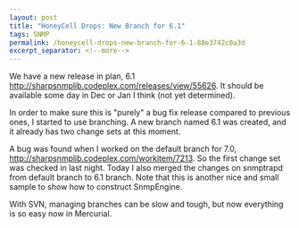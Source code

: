 ```yaml
---
layout: post
title: "HoneyCell Drops: New Branch for 6.1"
tags: SNMP
permalink: /honeycell-drops-new-branch-for-6-1-88e3742c0a3d
excerpt_separator: <!--more-->
---
```

We have a new release in plan, 6.1 http://sharpsnmplib.codeplex.com/releases/view/55626. It should be available some day in Dec or Jan I think (not yet determined).
<!--more-->

In order to make sure this is "purely" a bug fix release compared to previous ones, I started to use branching. A new branch named 6.1 was created, and it already has two change sets at this moment.

A bug was found when I worked on the default branch for 7.0, http://sharpsnmplib.codeplex.com/workitem/7213. So the first change set was checked in last night. Today I also merged the changes on snmptrapd from default branch to 6.1 branch. Note that this is another nice and small sample to show how to construct SnmpEngine.

With SVN, managing branches can be slow and tough, but now everything is so easy now in Mercurial.
